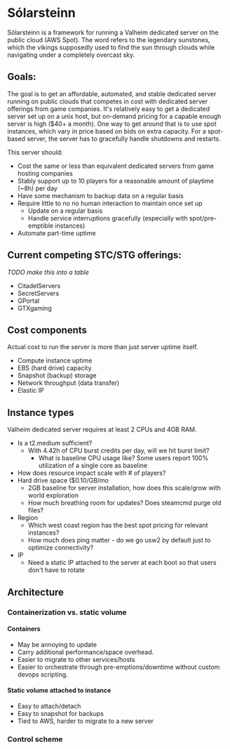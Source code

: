 # Sólarsteinn
Sólarsteinn is a framework for running a Valheim dedicated server on the public cloud (AWS Spot). The word refers to the legendary sunstones, which the vikings supposedly used to find the sun through clouds while navigating under a completely overcast sky. 

## Goals: 
The goal is to get an affordable, automated, and stable dedicated server running on public clouds that competes in cost with dedicated server offerings from game companies. It's relatively easy to get a dedicated server set up on a unix host, but on-demand pricing for a capable enough server is high ($40+ a month). One way to get around that is to use spot instances, which vary in price based on bids on extra capacity. For a spot-based server, the server has to gracefully handle shutdowns and restarts.

This server should:
- Cost the same or less than equivalent dedicated servers from game hosting companies
- Stably support up to 10 players for a reasonable amount of playtime (~8h) per day
- Have some mechanism to backup data on a regular basis
- Require little to no no human interaction to maintain once set up
  - Update on a regular basis
  - Handle service interruptions gracefully (especially with spot/pre-emptible instances)
- Automate part-time uptime

## Current competing STC/STG offerings:
*TODO make this into a table*
- CitadelServers
- SecretServers
- GPortal
- GTXgaming

## Cost components
Actual cost to run the server is more than just server uptime itself.
- Compute instance uptime
- EBS (hard drive) capacity
- Snapshot (backup) storage
- Network throughput (data transfer)
- Elastic IP

## Instance types
Valheim dedicated server requires at least 2 CPUs and 4GB RAM. 
- Is a t2.medium sufficient?
  - With 4.42h of CPU burst credits per day, will we hit burst limit?
    - What is baseline CPU usage like? Some users report 100% utilization of a single core as baseline
- How does resource impact scale with # of players?
- Hard drive space ($0.10/GB/mo 
  - 2GB baseline for server installation, how does this scale/grow with world exploration
  - How much breathing room for updates? Does steamcmd purge old files?
- Region
  - Which west coast region has the best spot pricing for relevant instances? 
  - How much does ping matter - do we go usw2 by default just to optimize connectivity?
- IP
  - Need a static IP attached to the server at each boot so that users don't have to rotate
 
## Architecture
### Containerization vs. static volume
#### Containers
- May be annoying to update
- Carry additional performance/space overhead. 
- Easier to migrate to other services/hosts
- Easier to orchestrate through pre-emptions/downtime without custom devops scripting.

#### Static volume attached to instance
- Easy to attach/detach 
- Easy to snapshot for backups
- Tied to AWS, harder to migrate to a new server

### Control scheme
